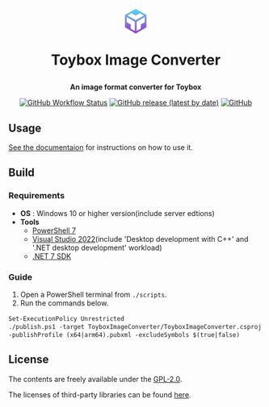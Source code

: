 <p align="center">
    <h1 align="center">
        <img src="https://raw.githubusercontent.com/project-toybox/toybox-assets/main/images/toybox-icon.png" width="50" height="50">
        <p>Toybox Image Converter</p>
    </h1>
    <p align="center"><b>An image format converter for Toybox</b></p>
    <p align="center">
        <a target="_blank" href="https://github.com/project-toybox/toybox-image-converter/actions"><img alt="GitHub Workflow Status" src="https://img.shields.io/github/actions/workflow/status/project-toybox/toybox-image-converter/release.yml?branch=main"></a>
        <a target="_blank" href="https://github.com/project-toybox/toybox-image-converter/releases/latest"><img alt="GitHub release (latest by date)" src="https://img.shields.io/github/v/release/project-toybox/toybox-image-converter"></a>
        <a target="_blank" href="https://github.com/project-toybox/toybox-image-converter/blob/main/LICENSE"><img alt="GitHub" src="https://img.shields.io/github/license/project-toybox/toybox-image-converter"></a>
    </p>
</p>

## Usage
[See the documentaion](README.md) for instructions on how to use it.

## Build
### Requirements
 * __OS__ : Windows 10 or higher version(include server edtions)
 * __Tools__
   * [PowerShell 7](https://github.com/PowerShell/PowerShell)
   * [Visual Studio 2022](https://visualstudio.microsoft.com/)(include 'Desktop development with C++' and '.NET desktop development' workload)
   * [.NET 7 SDK](https://dotnet.microsoft.com/en-us/download)

### Guide
1. Open a PowerShell terminal from `./scripts`.
2. Run the commands below.
```pwsh
Set-ExecutionPolicy Unrestricted
./publish.ps1 -target ToyboxImageConverter/ToyboxImageConverter.csproj -publishProfile (x64|arm64).pubxml -excludeSymbols $(true|false)
```

## License
The contents are freely available under the [GPL-2.0](http://opensource.org/licenses/GPL-2.0).

The licenses of third-party libraries can be found [here](https://github.com/project-toybox/toybox-image-converter/blob/main/docs/THIRD_PARTY_NOTICES.md).
